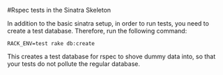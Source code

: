 #Rspec tests in the Sinatra Skeleton 

In addition to the basic sinatra setup, in order to run tests, you need to create a test database.  Therefore, run the following command: 

    RACK_ENV=test rake db:create

This creates a test database for rspec to shove dummy data into, so that your tests do not pollute the regular database. 
